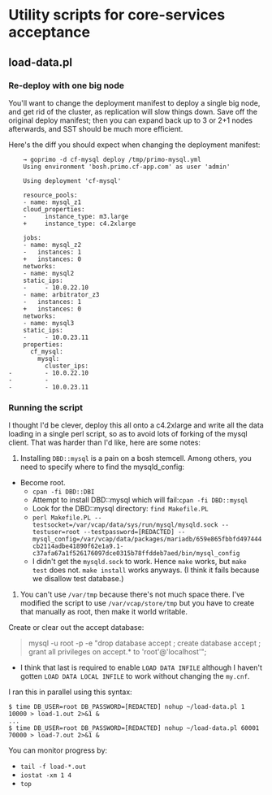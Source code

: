 # Utility scripts for core-services acceptance

## load-data.pl

### Re-deploy with one big node

You'll want to change the deployment manifest to deploy a single big node, and get rid of the cluster, as replication will slow things down. Save off the original deploy manifest; then you can expand back up to 3 or 2+1 nodes afterwards, and SST should be much more efficient.

Here's the diff you should expect when changing the deployment manifest:

```
    → goprimo -d cf-mysql deploy /tmp/primo-mysql.yml
    Using environment 'bosh.primo.cf-app.com' as user 'admin'
    
    Using deployment 'cf-mysql'
    
    resource_pools:
    - name: mysql_z1
    cloud_properties:
    -     instance_type: m3.large
    +     instance_type: c4.2xlarge
    
    jobs:
    - name: mysql_z2
    -   instances: 1
    +   instances: 0
    networks:
    - name: mysql2
    static_ips:
    -     - 10.0.22.10
    - name: arbitrator_z3
    -   instances: 1
    +   instances: 0
    networks:
    - name: mysql3
    static_ips:
    -     - 10.0.23.11
    properties:
      cf_mysql:
        mysql:
          cluster_ips:
-         - 10.0.22.10
-         -
-         - 10.0.23.11
```

### Running the script

I thought I'd be clever, deploy this all onto a c4.2xlarge and write all the data loading in a single perl script, so as to avoid lots of forking of the mysql client. That was harder than I'd like, here are some notes:

1. Installing `DBD::mysql` is a pain on a bosh stemcell. Among others, you need to specify where to find the mysqld_config:
  - Become root.
    - ```cpan -fi DBD::DBI```
    - Attempt to install DBD::mysql which will fail:```cpan -fi DBD::mysql```
    - Look for the DBD::mysql directory: ```find Makefile.PL```
    - ```perl Makefile.PL --testsocket=/var/vcap/data/sys/run/mysql/mysqld.sock --testuser=root --testpassword=[REDACTED] --mysql_config=/var/vcap/data/packages/mariadb/659e865fbbfd497444cb2114adbe41890f62e1a9.1-c37afa67a1f526176097dce0315b78ffddeb7aed/bin/mysql_config```
    - I didn't get the `mysqld.sock` to work. Hence `make` works, but `make test` does not. `make install` works anyways. (I think it fails because we disallow test database.)
1. You can't use `/var/tmp` because there's not much space there. I've modified the script to use `/var/vcap/store/tmp` but you have to create that manually as root, then make it world writable.

Create or clear out the accept database:
> mysql -u root -p -e "drop database accept ; create database accept ; grant all privileges on accept.* to 'root'@'localhost'";

  - I think that last is required to enable `LOAD DATA INFILE` although I haven't gotten `LOAD DATA LOCAL INFILE` to work without changing the `my.cnf`.

I ran this in parallel using this syntax:
```
$ time DB_USER=root DB_PASSWORD=[REDACTED] nohup ~/load-data.pl 1 10000 > load-1.out 2>&1 &
...
$ time DB_USER=root DB_PASSWORD=[REDACTED] nohup ~/load-data.pl 60001 70000 > load-7.out 2>&1 &
```

You can monitor progress by:
- `tail -f load-*.out`
- `iostat -xm 1 4`
- `top`
